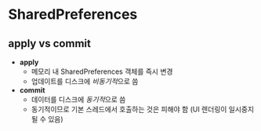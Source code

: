 # SharedPreferences

## apply vs commit
- **apply**
  - 메모리 내 SharedPreferences 객체를 즉시 변경
  - 업데이트를 디스크에 *비동기적*으로 씀
- **commit**
  - 데이터를 디스크에 *동기적*으로 씀
  - 동기적이므로 기본 스레드에서 호출하는 것은 피해야 함 (UI 렌더링이 일시중지될 수 있음)